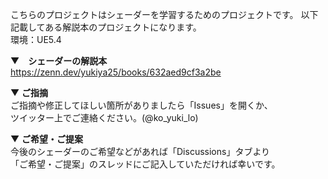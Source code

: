 こちらのプロジェクトはシェーダーを学習するためのプロジェクトです。
以下記載してある解説本のプロジェクトになります。
</br>
環境：UE5.4

▼　<b>シェーダーの解説本</b></br>
https://zenn.dev/yukiya25/books/632aed9cf3a2be

▼ <b>ご指摘</b></br>
ご指摘や修正してほしい箇所がありましたら「Issues」を開くか、</br>
ツイッター上でご連絡ください。(@ko_yuki_lo)

▼ <b>ご希望・ご提案</b></br>
今後のシェーダーのご希望などがあれば「Discussions」タブより</br>
「ご希望・ご提案」のスレッドにご記入していただければ幸いです。
